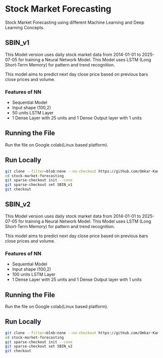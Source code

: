 
# Stock Market Forecasting

Stock Market Forecasting using different Machine Learning and Deep Learning Concepts.
    

## SBIN_v1

This Model version uses daily stock market data from 2014-01-01 to 2025-07-05 for training a Neural Network Model.
This Model uses LSTM (Long Short-Term Memory) for pattern and trend recognition.  


This model aims to predict next day close price based on previous bars close prices and volume.

### Features of NN

- Sequential Model
- Input shape (100,2)
- 50 units LSTM Layer
- 1 Dense Layer with 25 units and 1 Dense Output layer with 1 units



## Running the File

Run the file on Google colab(Linux based platform).
    
## Run Locally
```bash
git clone --filter=blob:none --no-checkout https://github.com/Omkar-Kamat/stock-market-forecasting.git
cd stock-market-forecasting
git sparse-checkout init --cone
git sparse-checkout set SBIN_v1
git checkout

```
## SBIN_v2

This Model version uses daily stock market data from 2014-01-01 to 2025-07-05 for training a Neural Network Model.
This Model uses LSTM (Long Short-Term Memory) for pattern and trend recognition.  


This model aims to predict next day close price based on previous bars close prices and volume.

### Features of NN

- Sequential Model
- Input shape (100,2)
- 100 units LSTM Layer
- 1 Dense Layer with 25 units and 1 Dense Output layer with 1 units



## Running the File

Run the file on Google colab(Linux based platform).
    
## Run Locally
```bash
git clone --filter=blob:none --no-checkout https://github.com/Omkar-Kamat/stock-market-forecasting.git
cd stock-market-forecasting
git sparse-checkout init --cone
git sparse-checkout set SBIN_v2
git checkout

```

